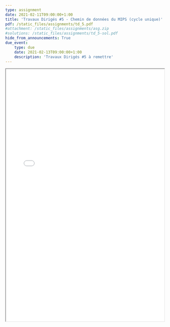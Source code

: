 ```yaml
---
type: assignment
date: 2021-02-11T09:00:00+1:00
title: 'Travaux Dirigés #5 - Chemin de données du MIPS (cycle unique)'
pdf: /static_files/assignments/td_5.pdf
#attachment: /static_files/assignments/asg.zip
#solutions: /static_files/assignments/td_5-sol.pdf
hide_from_announcements: True
due_event:
    type: due
    date: 2021-02-13T09:00:00+1:00
    description: 'Travaux Dirigés #5 à remettre'
---
```

<iframe src="{{ page.pdf | prepend: site.baseurl | prepend : site.url}}" width="100%" height="800em"></iframe>
